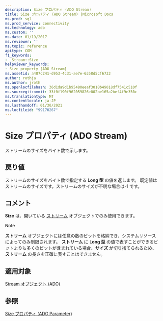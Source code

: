 ```yaml
---
description: Size プロパティ (ADO Stream)
title: Size プロパティ (ADO Stream) |Microsoft Docs
ms.prod: sql
ms.prod_service: connectivity
ms.technology: ado
ms.custom: ''
ms.date: 01/19/2017
ms.reviewer: ''
ms.topic: reference
apitype: COM
f1_keywords:
- _Stream::Size
helpviewer_keywords:
- Size property [ADO Stream]
ms.assetid: a487c241-d953-4c31-ae7e-6358d5cf6733
author: rothja
ms.author: jroth
ms.openlocfilehash: 36d1da9d1b95480eeaf3018b49018df7541c510f
ms.sourcegitcommit: 33f0f190f962059826e002be165a2bef4f9e350c
ms.translationtype: MT
ms.contentlocale: ja-JP
ms.lasthandoff: 01/30/2021
ms.locfileid: "99170267"
---
```

# <a name="size-property-ado-stream"></a>Size プロパティ (ADO Stream)
ストリームのサイズをバイト数で示します。  
  
## <a name="return-values"></a>戻り値  
 ストリームのサイズをバイト数で指定する **Long 型** の値を返します。 既定値はストリームのサイズです。ストリームのサイズが不明な場合は-1 です。  
  
## <a name="remarks"></a>コメント  
 **Size** は、開いている [ストリーム](./stream-object-ado.md) オブジェクトでのみ使用できます。  
  
> [!NOTE]
>  **ストリーム** オブジェクトには任意の数のビットを格納でき、システムリソースによってのみ制限されます。 **ストリーム** に **Long 型** の値で表すことができるビットよりも多くのビットが含まれている場合、**サイズ** が切り捨てられるため、**ストリーム** の長さを正確に表すことはできません。  
  
## <a name="applies-to"></a>適用対象  
 [Stream オブジェクト (ADO)](./stream-object-ado.md)  
  
## <a name="see-also"></a>参照  
 [Size プロパティ (ADO Parameter)](./size-property-ado-parameter.md)